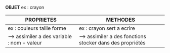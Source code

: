 **OBJET** ex : crayon

| PROPRIETES | METHODES | 
|-------------- | --------------| 
| ex : couleurs taille forme | ex : crayon sert a ecrire | 
| --> assimiler a des variable : nom + valeur | --> assimiler a des fonctions stocker dans des propriétés | 
